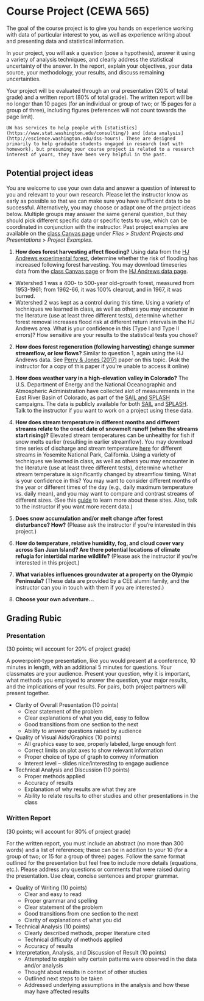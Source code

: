 
# Course Project (CEWA 565)

The goal of the course project is to give you hands on experience working with data of particular interest to you, as well as experience writing about and presenting data and statistical information. 

In your project, you will ask a question (pose a hypothesis), answer it using a variety of analysis techniques, and clearly address the statistical uncertainty of the answer. In the report, explain your objectives, your data source, your methodology, your results, and discuss remaining uncertainties.

Your project will be evaluated through an oral presentation (20% of total grade) and a written report (80% of total grade). The written report will be no longer than 10 pages (for an individual or group of two; or 15 pages for a group of three), including figures (references will not count towards the page limit).

```{note} Additional Resources:
UW has services to help people with [statistics](https://www.stat.washington.edu/consulting/) and [data analysis](http://escience.washington.edu/dss-hours). These are designed primarily to help graduate students engaged in research (not with homework), but presuming your course project is related to a research interest of yours, they have been very helpful in the past.
```


## Potential project ideas

You are welcome to use your own data and answer a question of interest to you and relevant to your own research. Please let the instructor know as early as possible so that we can make sure you have sufficient data to be successful. Alternatively, you may choose or adapt one of the project ideas below. Multiple groups may answer the same general question, but they should pick different specific data or specific tests to use, which can be coordinated in conjunction with the instructor. Past project examples are available on the [class Canvas page](https://canvas.uw.edu/) under *Files* > *Student Projects and Presentations* > *Project Examples*.

1. **How does forest harvesting affect flooding?** Using data from the [HJ Andrews experimental forest](https://andrewsforest.oregonstate.edu/), determine whether the risk of flooding has increased following forest harvesting. You may download timeseries data from the [class Canvas page](https://canvas.uw.edu/) or from the [HJ Andrews data page](https://andrewsforest.oregonstate.edu/data). 
* Watershed 1 was a 400- to 500-year old-growth forest, measured from 1953-1961; from 1962-66, it was 100% clearcut, and in 1967, it was burned. 
* Watershed 2 was kept as a control during this time.
Using a variety of techniques we learned in class, as well as others you may encounter in the literature (use at least three different tests), determine whether forest removal increases flood risk at different return intervals in the HJ Andrews area.  What is your confidence in this (Type I and Type II errors)?  How sensitive are your results to the statistical tests you chose?

2. **How does forest regeneration (following harvesting) change summer streamflow, or low flows?** Similar to question 1, again using the HJ Andrews data.  See [Perry & Jones (2017)](https://doi.org/10.1002/eco.1790) paper on this topic. (Ask the instructor for a copy of this paper if you're unable to access it online)

3. **How does weather vary in a high-elevation valley in Colorado?**  The U.S. Department of Energy and the National Oceanographic and Atmospheric Administration have collected alot of measurements in the East River Basin of Colorado, as part of the [SAIL and SPLASH](https://www.arm.gov/news/features/post/81524) campaigns.  The data is publicly available for both [SAIL](https://adc.arm.gov/discovery/#/results/s:guc/site) and [SPLASH](https://psl.noaa.gov/splash/). Talk to the instructor if you want to work on a project using these data. 

4. **How does stream temperature in different months and different streams relate to the onset date of snowmelt runoff (when the streams start rising)?** Elevated stream temperatures can be unhealthy for fish if snow melts earlier (resulting in earlier streamflow). You may download time series of discharge and stream temperature [here](https://depts.washington.edu/mtnhydr/Pages/Data/yosemite.shtml) for different streams in Yosemite National Park, California. Using a variety of techniques we learned in class, as well as others you may encounter in the literature (use at least three different tests), determine whether stream temperature is significantly changed by streamflow timing. What is your confidence in this? You may want to consider different months of the year or different times of the day (e.g., daily maximum temperature vs. daily mean), and you may want to compare and contrast streams of different sizes. (See this [guide](https://depts.washington.edu/mtnhydr/Pages/Data/yosemite/Lundquist_2016_WRR_SupportingInfo.pdf) to learn more about these sites. Also, talk to the instructor if you want more recent data.)

5. **Does snow accumulation and/or melt change after forest disturbance?  How?** (Please ask the instructor if you’re interested in this project.)

6. **How do temperature, relative humidity, fog, and cloud cover vary across San Juan Island?  Are there potential locations of climate refugia for intertidal marine wildlife?** (Please ask the instructor if you’re interested in this project.)

7. **What variables influences groundwater at a property on the Olympic Peninsula?**  (These data are provided by a CEE alumni family, and the instructor can you in touch with them if you are interested.)

8.  **Choose your own adventure...**


## Grading Rubic


### Presentation 
(30 points; will account for 20% of project grade)

A powerpoint-type presentation, like you would present at a conference, 10 minutes in length, with an additional 5 minutes for questions. Your classmates are your audience. Present your question, why it is important, what methods you employed to answer the question, your major results, and the implications of your results. For pairs, both project partners will present together.

* Clarity of Overall Presentation (10 points)
  - Clear statement of the problem
  - Clear explanations of what you did, easy to follow
  - Good transitions from one section to the next
  - Ability to answer questions raised by audience
* Quality of Visual Aids/Graphics (10 points)
  - All graphics easy to see, properly labeled, large enough font
  - Correct limits on plot axes to show relevant information
  - Proper choice of type of graph to convey information
  - Interest level – slides nice/interesting to engage audience
* Technical Analysis and Discussion (10 points)
  - Proper methods applied
  - Accuracy of results
  - Explanation of why results are what they are
  - Ability to relate results to other studies and other presentations in the class


### Written Report
(30 points; will account for 80% of project grade)

For the written report, you must include an abstract (no more than 300 words) and a list of references; these can be in addition to your 10 (for a group of two; or 15 for a group of three) pages.  Follow the same format outlined for the presentation but feel free to include more details (equations, etc.). Please address any questions or comments that were raised during the presentation. Use clear, concise sentences and proper grammar.

* Quality of Writing (10 points)
  - Clear and easy to read 
  - Proper grammar and spelling
  - Clear statement of the problem 
  - Good transitions from one section to the next
  - Clarity of explanations of what you did
* Technical Analysis (10 points)
  - Clearly described methods, proper literature cited
  - Technical difficulty of methods applied
  - Accuracy of results
* Interpretation, Analysis, and Discussion of Result (10 points)
  - Attempted to explain why certain patterns were observed in the data and/or analysis 
  - Thought about results in context of other studies
  - Outlined next steps to be taken
  - Addressed underlying assumptions in the analysis and how these may have affected results

